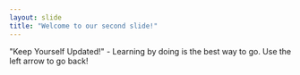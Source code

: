 ```yaml
---
layout: slide
title: "Welcome to our second slide!"
---
```

"Keep Yourself Updated!" - Learning by doing is the best way to go.
Use the left arrow to go back!
